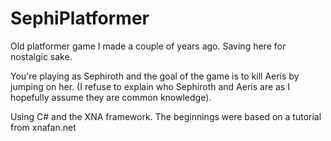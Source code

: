 # SephiPlatformer

Old platformer game I made a couple of years ago.
Saving here for nostalgic sake.

You're playing as Sephiroth and the goal of the game is to kill Aeris by jumping on her.
(I refuse to explain who Sephiroth and Aeris are as I hopefully assume they are common knowledge).

Using C# and the XNA framework.
The beginnings were based on a tutorial from xnafan.net
